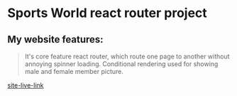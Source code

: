 # Sports World react router project

## My website features:
> It's core feature react router, which route one page to another without annoying spinner loading. 
> Conditional rendering used for showing male and female member picture.

[site-live-link](https://quirky-leakey-dff977.netlify.app)